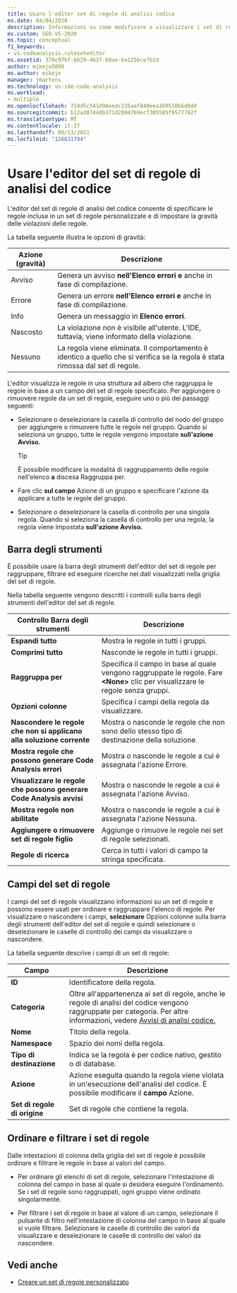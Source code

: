 ```yaml
---
title: Usare l'editor set di regole di analisi codice
ms.date: 04/04/2018
description: Informazioni su come modificare e visualizzare i set di regole in Visual Studio. Informazioni su come impostare la gravità delle regole, specificare le regole in un set personalizzato e modificare i dati nella griglia del set di regole.
ms.custom: SEO-VS-2020
ms.topic: conceptual
f1_keywords:
- vs.codeanalysis.ruleseteditor
ms.assetid: 370c97bf-bb29-4b2f-b9ae-ba125bce7b2d
author: mikejo5000
ms.author: mikejo
manager: jmartens
ms.technology: vs-ide-code-analysis
ms.workload:
- multiple
ms.openlocfilehash: 724d5c541d90eedc335aaf840eea389510b6d8dd
ms.sourcegitcommit: b12a38744db371d2894769ecf305585f9577792f
ms.translationtype: MT
ms.contentlocale: it-IT
ms.lasthandoff: 09/13/2021
ms.locfileid: "126631794"
---
```

# <a name="use-the-code-analysis-rule-set-editor"></a>Usare l'editor del set di regole di analisi del codice

L'editor del set di regole di analisi del codice consente di specificare le regole incluse in un set di regole personalizzate e di impostare la gravità delle violazioni delle regole.

La tabella seguente illustra le opzioni di gravità:

|Azione (gravità)|Descrizione|
|-|-|
|Avviso|Genera un avviso **nell'Elenco errori e** anche in fase di compilazione.|
|Errore|Genera un errore **nell'Elenco errori e** anche in fase di compilazione.|
|Info|Genera un messaggio in **Elenco errori**.|
|Nascosto|La violazione non è visibile all'utente. L'IDE, tuttavia, viene informato della violazione.|
|Nessuno|La regola viene eliminata. Il comportamento è identico a quello che si verifica se la regola è stata rimossa dal set di regole.|

L'editor visualizza le regole in una struttura ad albero che raggruppa le regole in base a un campo del set di regole specificato. Per aggiungere o rimuovere regole da un set di regole, eseguire uno o più dei passaggi seguenti:

- Selezionare o deselezionare la casella di controllo del nodo del gruppo per aggiungere o rimuovere tutte le regole nel gruppo. Quando si seleziona un gruppo, tutte le regole vengono impostate **sull'azione Avviso.**

   > [!TIP]
   > È possibile modificare la modalità di raggruppamento delle regole nell'elenco **a** discesa Raggruppa per.

- Fare clic **sul campo** Azione di un gruppo e specificare l'azione da applicare a tutte le regole del gruppo.

- Selezionare o deselezionare la casella di controllo per una singola regola. Quando si seleziona la casella di controllo per una regola, la regola viene impostata **sull'azione Avviso.**

## <a name="toolbar"></a>Barra degli strumenti

È possibile usare la barra degli strumenti dell'editor del set di regole per raggruppare, filtrare ed eseguire ricerche nei dati visualizzati nella griglia del set di regole.

Nella tabella seguente vengono descritti i controlli sulla barra degli strumenti dell'editor del set di regole.

|Controllo Barra degli strumenti|Descrizione|
|---------------------|-----------------|
|**Espandi tutto**|Mostra le regole in tutti i gruppi.|
|**Comprimi tutto**|Nasconde le regole in tutti i gruppi.|
|**Raggruppa per**|Specifica il campo in base al quale vengono raggruppate le regole. Fare **\<None>** clic per visualizzare le regole senza gruppi.|
|**Opzioni colonne**|Specifica i campi della regola da visualizzare.|
|**Nascondere le regole che non si applicano alla soluzione corrente**|Mostra o nasconde le regole che non sono dello stesso tipo di destinazione della soluzione.|
|**Mostra regole che possono generare Code Analysis errori**|Mostra o nasconde le regole a cui è assegnata l'azione Errore.|
|**Visualizzare le regole che possono generare Code Analysis avvisi**|Mostra o nasconde le regole a cui è assegnata l'azione Avviso.|
|**Mostra regole non abilitate**|Mostra o nasconde le regole a cui è assegnata l'azione Nessuna.|
|**Aggiungere o rimuovere set di regole figlio**|Aggiunge o rimuove le regole nei set di regole selezionati.|
|**Regole di ricerca**|Cerca in tutti i valori di campo la stringa specificata.|

## <a name="rule-set-fields"></a>Campi del set di regole

I campi del set di regole visualizzano informazioni su un set di regole e possono essere usati per ordinare e raggruppare l'elenco di regole. Per visualizzare o nascondere i campi, **selezionare** Opzioni colonne sulla barra degli strumenti dell'editor del set di regole e quindi selezionare o deselezionare le caselle di controllo dei campi da visualizzare o nascondere.

La tabella seguente descrive i campi di un set di regole:

|Campo|Descrizione|
|-----------|-----------------|
|**ID**|Identificatore della regola.|
|**Categoria**|Oltre all'appartenenza ai set di regole, anche le regole di analisi del codice vengono raggruppate per categoria. Per altre informazioni, vedere [Avvisi di analisi codice.](/dotnet/fundamentals/code-analysis/quality-rules/index)|
|**Nome**|Titolo della regola.|
|**Namespace**|Spazio dei nomi della regola.|
|**Tipo di destinazione**|Indica se la regola è per codice nativo, gestito o di database.|
|**Azione**|Azione eseguita quando la regola viene violata in un'esecuzione dell'analisi del codice. È possibile modificare il **campo** Azione.|
|**Set di regole di origine**|Set di regole che contiene la regola.|

## <a name="sort-and-filter-rule-sets"></a>Ordinare e filtrare i set di regole

Dalle intestazioni di colonna della griglia del set di regole è possibile ordinare e filtrare le regole in base ai valori del campo.

- Per ordinare gli elenchi di set di regole, selezionare l'intestazione di colonna del campo in base al quale si desidera eseguire l'ordinamento. Se i set di regole sono raggruppati, ogni gruppo viene ordinato singolarmente.

- Per filtrare i set di regole in base al valore di un campo, selezionare il pulsante di filtro nell'intestazione di colonna del campo in base al quale si vuole filtrare. Selezionare le caselle di controllo dei valori da visualizzare e deselezionare le caselle di controllo dei valori da nascondere.

## <a name="see-also"></a>Vedi anche

- [Creare un set di regole personalizzato](../code-quality/how-to-create-a-custom-rule-set.md)
